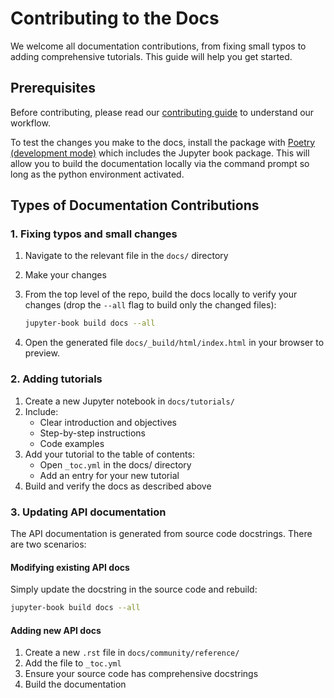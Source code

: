 # Contributing to the Docs

We welcome all documentation contributions, from fixing small typos to adding comprehensive tutorials. This guide will help you get started.

## Prerequisites

Before contributing, please read our [contributing guide](contributing.md) to understand our workflow.

To test the changes you make to the docs, install the package with [Poetry (development mode)](../getting-started/installation.md#install-using-poetry) which includes the Jupyter book package. This will allow you to build the documentation locally via the command prompt so long as the python environment activated.

## Types of Documentation Contributions

### 1. Fixing typos and small changes

1. Navigate to the relevant file in the `docs/` directory
2. Make your changes
3. From the top level of the repo, build the docs locally to verify your changes (drop the `--all` flag to build only the changed files):

   ```bash
   jupyter-book build docs --all
   ```

4. Open the generated file `docs/_build/html/index.html` in your browser to preview.

### 2. Adding tutorials

1. Create a new Jupyter notebook in `docs/tutorials/`
2. Include:
   - Clear introduction and objectives
   - Step-by-step instructions
   - Code examples
3. Add your tutorial to the table of contents:
   - Open `_toc.yml` in the docs/ directory
   - Add an entry for your new tutorial
4. Build and verify the docs as described above

### 3. Updating API documentation

The API documentation is generated from source code docstrings. There are two scenarios:

#### Modifying existing API docs

Simply update the docstring in the source code and rebuild:

```bash
jupyter-book build docs --all
```

#### Adding new API docs

1. Create a new `.rst` file in `docs/community/reference/`
2. Add the file to `_toc.yml`
3. Ensure your source code has comprehensive docstrings
4. Build the documentation
